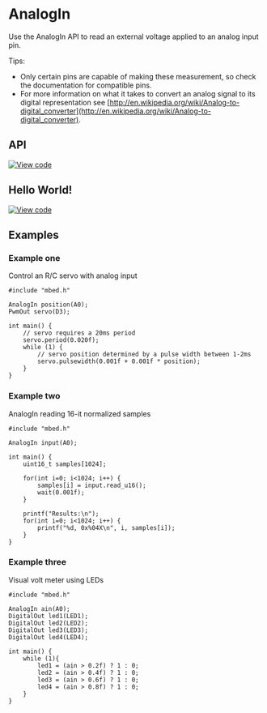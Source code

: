 # AnalogIn

Use the AnalogIn API to read an external voltage applied to an analog input pin. 

<span class="tips">
Tips:

* Only certain pins are capable of making these measurement, so check the documentation for compatible pins. 
* For more information on what it takes to convert an analog signal to its digital representation see [http://en.wikipedia.org/wiki/Analog-to-digital_converter](http://en.wikipedia.org/wiki/Analog-to-digital_converter).   

</span>

## API

[![View code](https://www.mbed.com/embed/?type=library)](https://developer.mbed.org/users/mbed_official/code/mbed/docs/tip/classmbed_1_1AnalogIn.html) 

## Hello World!

[![View code](https://www.mbed.com/embed/?url=https://developer.mbed.org/teams/mbed/code/AnalogIn-HelloWorld/)](https://developer.mbed.org/teams/mbed/code/AnalogIn-HelloWorld/file/tip/main.cpp) 


## Examples

### Example one

Control an R/C servo with analog input

```
#include "mbed.h"

AnalogIn position(A0);
PwmOut servo(D3);

int main() {
    // servo requires a 20ms period    
    servo.period(0.020f);
    while (1) {
        // servo position determined by a pulse width between 1-2ms
        servo.pulsewidth(0.001f + 0.001f * position);
    }
}
```   
### Example two

AnalogIn reading 16-it normalized samples

```
#include "mbed.h"

AnalogIn input(A0);

int main() {
    uint16_t samples[1024];

    for(int i=0; i<1024; i++) {
        samples[i] = input.read_u16();
        wait(0.001f);
    }

    printf("Results:\n");
    for(int i=0; i<1024; i++) {
        printf("%d, 0x%04X\n", i, samples[i]);
    }
}   
```   

### Example three

Visual volt meter using LEDs

```
#include "mbed.h"

AnalogIn ain(A0);
DigitalOut led1(LED1);
DigitalOut led2(LED2);
DigitalOut led3(LED3);
DigitalOut led4(LED4);

int main() {
    while (1){
        led1 = (ain > 0.2f) ? 1 : 0;
        led2 = (ain > 0.4f) ? 1 : 0;
        led3 = (ain > 0.6f) ? 1 : 0;
        led4 = (ain > 0.8f) ? 1 : 0;
    }
}
```
